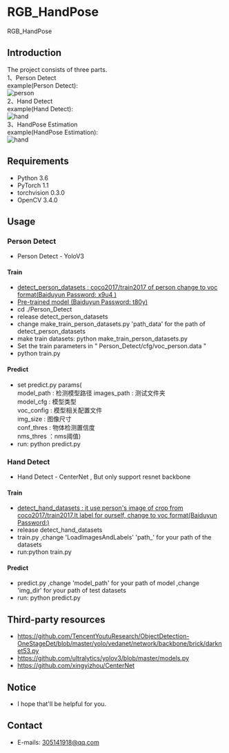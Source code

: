 # RGB_HandPose
RGB_HandPose
## Introduction
The project consists of three parts.  
1、Person Detect  
example(Person Detect):  
![person](https://github.com/XiangLiK/RGB_HandPose/raw/master/samples/person.png)  
2、Hand Detect  
example(Hand Detect):  
![hand](https://github.com/XiangLiK/RGB_HandPose/raw/master/samples/hand.png)   
3、HandPose Estimation  
example(HandPose Estimation):  
![hand](https://github.com/XiangLiK/RGB_HandPose/raw/master/samples/handpose.png)  

## Requirements  

* Python 3.6  
* PyTorch 1.1
* torchvision 0.3.0
* OpenCV 3.4.0

## Usage  
### Person Detect  
* Person Detect - YoloV3  
#### Train  
* [detect_person_datasets : coco2017/train2017 of person change to voc format(Baiduyun Password: x9u4 )](https://pan.baidu.com/s/1Z7RBbrmR9iRK61-RTy5E6A)  
* [Pre-trained model (Baiduyun Password: t80y) ](https://pan.baidu.com/s/1QFAKGIv1zAgDLRyJej8SJA)  
* cd ./Person_Detect  
* release detect_person_datasets
* change make_train_person_datasets.py 'path_data' for the path of detect_person_datasets
* make train datasets: python make_train_person_datasets.py
* Set the train parameters in " Person_Detect/cfg/voc_person.data "
* python train.py  

#### Predict  
* set predict.py params(  
  model_path : 检测模型路径
  images_path : 测试文件夹  
  model_cfg : 模型类型  
  voc_config : 模型相关配置文件  
  img_size : 图像尺寸    
  conf_thres : 物体检测置信度  
  nms_thres ：nms阈值)  
* run: python predict.py

### Hand Detect  
* Hand Detect - CenterNet , But only support resnet backbone  
#### Train  
* [detect_hand_datasets : it use person's image of crop from coco2017/train2017.It label for ourself, change to voc format(Baiduyun Password:)]()  
* release detect_hand_datasets  
* train.py ,change 'LoadImagesAndLabels' 'path_' for your path of the datasets  
* run:python train.py  
#### Predict
* predict.py ,change 'model_path' for your path of model ,change 'img_dir' for your path of test datasets
* run: python predict.py  

## Third-party resources  
* https://github.com/TencentYoutuResearch/ObjectDetection-OneStageDet/blob/master/yolo/vedanet/network/backbone/brick/darknet53.py  
* https://github.com/ultralytics/yolov3/blob/master/models.py  
* https://github.com/xingyizhou/CenterNet  

## Notice  
* I hope that'll be helpful for you.

## Contact  
* E-mails: 305141918@qq.com
